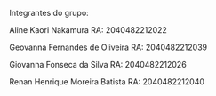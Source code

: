 
Integrantes do grupo:

Aline Kaori Nakamura                RA: 2040482212022

Geovanna Fernandes de Oliveira      RA: 2040482212039

Giovanna Fonseca da Silva           RA: 2040482212026

Renan Henrique Moreira Batista      RA: 2040482212040
